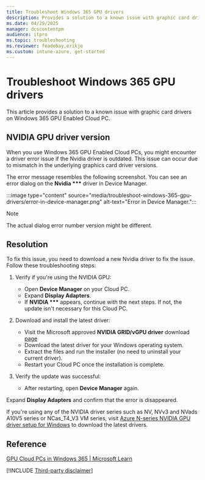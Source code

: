 ```yaml
---
title: Troubleshoot Windows 365 GPU drivers
description: Provides a solution to a known issue with graphic card drivers on Windows 365 GPU Enabled Cloud PC.
ms.date: 04/29/2025
manager: dcscontentpm
audience: itpro
ms.topic: troubleshooting
ms.reviewer: feadebay,erikje
ms.custom: intune-azure, get-started
---
```

# Troubleshoot Windows 365 GPU drivers

This article provides a solution to a known issue with graphic card drivers on Windows 365 GPU Enabled Cloud PC.

## NVIDIA GPU driver version

When you use Windows 365 GPU Enabled Cloud PCs, you might encounter a driver error issue if the Nvidia driver is outdated. This issue can occur due to mismatch in the underlying graphics card driver versions. 

The error message resembles the following screenshot. You can see an error dialog on the **Nvidia \*\*\*** driver in Device Manager.

:::image type="content" source="media/troubleshoot-windows-365-gpu-drivers/error-in-device-manager.png" alt-text="Error in Device Manager.":::

> [!NOTE]
> The actual dialog error number version might be different.

## Resolution

To fix this issue, you need to download a new Nvidia driver to fix the issue. Follow these troubleshooting steps:

1. Verify if you're using the NVIDIA GPU:

   * Open **Device Manager** on your Cloud PC.
   * Expand **Display Adapters**.
   * If **NVIDIA \*\*\*** appears, continue with the next steps. If not, the update isn't necessary for this Cloud PC.

2. Download and install the latest driver:

   * Visit the Microsoft approved **NVIDIA GRID/vGPU driver** download [page](/azure/virtual-machines/windows/n-series-driver-setup#nvidia-gridvgpu-drivers)
   * Download the latest driver for your Windows operating system.
   * Extract the files and run the installer (no need to uninstall your current driver).
   * Restart your Cloud PC once the installation is complete.

3. Verify the update was successful:

   * After restarting, open **Device Manager** again.

Expand **Display Adapters** and confirm that the error is disappeared.

If you're using any of the NVIDIA driver series such as NV, NVv3 and NVads A10V5 series or NCas_T4_V3 VM series, visit [Azure N-series NVIDIA GPU driver setup for Windows](/azure/virtual-machines/windows/n-series-driver-setup#nvidia-gridvgpu-drivers) to download the latest drivers.

## Reference

[GPU Cloud PCs in Windows 365 | Microsoft Learn](/windows-365/enterprise/gpu-cloud-pc)

[!INCLUDE [Third-party disclaimer](../includes/third-party-disclaimer.md)]
